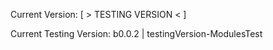 Current Version: [ > TESTING VERSION < ]

Current Testing Version: b0.0.2 | testingVersion-ModulesTest
